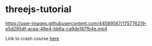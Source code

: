 # threejs-tutorial

https://user-images.githubusercontent.com/44589567/175776219-e5d295df-acea-48e4-bb6a-ca9de187fb4e.mp4

Link to crash course <a href="https://youtu.be/YK1Sw_hnm58">here</a>


